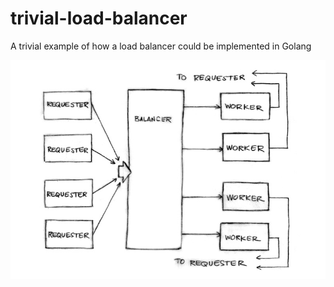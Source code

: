 # trivial-load-balancer
A trivial example of how a load balancer could be implemented in Golang

![img](.github/lb.png)
